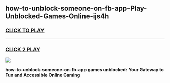 
## how-to-unblock-someone-on-fb-app-Play-Unblocked-Games-Online-ijs4h
<h3>
<a href="https://premium76.site?title=how-to-unblock-someone-on-fb-app&ref=25A">CLICK TO PLAY</a></h3>
<hr>

<h3>
<a href="https://premium76.site?title=how-to-unblock-someone-on-fb-app&ref=25A">CLICK 2 PLAY</a>
  
</h3>

<a href="https://premium76.site?title=how-to-unblock-someone-on-fb-app&ref=25A"><img src="https://clearcache.store/games.png"></a>


**how-to-unblock-someone-on-fb-app games unblocked: Your Gateway to Fun and Accessible Online Gaming**
